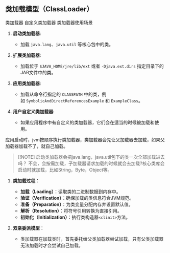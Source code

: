 ## 类加载模型（ClassLoader）
类加载器
自定义类加载器
类加载器使用场景



1. **启动类加载器**:
    
    - 加载 `java.lang`、`java.util` 等核心包中的类。
2. **扩展类加载器**:
    
    - 加载位于 `$JAVA_HOME/jre/lib/ext` 或者 `-Djava.ext.dirs` 指定目录下的JAR文件中的类。
3. **应用类加载器**:
    
    - 加载从命令行指定的 `CLASSPATH` 中的类，例如 `SymbolicAndDirectReferencesExample` 和 `ExampleClass`。
4. **用户自定义类加载器**:
    
    - 如果应用程序中有自定义的类加载器，它们会在适当的时候被加载和使用。



应用启动时，jvm按顺序执行类加载器，类加载器会先让父加载器去加载，如果父加载器加载不了，就自己加载。



> [!NOTE] 启动类加载器会把java.lang，java.util包下的类一次全部加载进去吗？
> 不会，会按需加载，子加载器请求加载的时候就会去加载?核心类库会启动时就加载，比如String，Byte，Object等。



1. **类加载过程**：
    
    - **加载（Loading）**：读取类的二进制数据到内存中。
    - **验证（Verification）**：确保加载的类信息符合JVM规范。
    - **准备（Preparation）**：为类变量分配内存并设置默认值。
    - **解析（Resolution）**：将符号引用转换为直接引用。
    - **初始化（Initialization）**：执行类构造器`<clinit>`方法。
2. **双亲委派模型**：
    
    - 类加载器在加载类时，首先委托给父类加载器尝试加载，只有父类加载器无法加载时才会尝试自己加载。